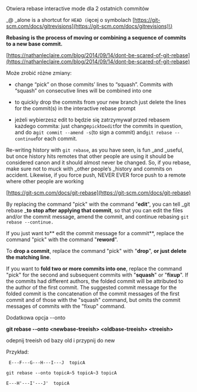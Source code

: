 Otwiera rebase interactive mode dla 2 ostatnich commitów

\_@ \_alone is a shortcut for `HEAD (`ięcej o symbolach [https://git-scm.com/docs/gitrevisions](https://git-scm.com/docs/gitrevisions)\)

**Rebasing is the process of moving or combining a sequence of commits to a new base commit.**

[https://nathanleclaire.com/blog/2014/09/14/dont-be-scared-of-git-rebase](https://nathanleclaire.com/blog/2014/09/14/dont-be-scared-of-git-rebase)

Może zrobić różne zmiany:

* change “pick” on those commits’ lines to “squash”. Commits with “squash” on consecutive lines will be combined into one
* to quickly drop the commits from your new branch just delete the lines for the commit\(s\) in the interactive rebase prompt

* jeżeli wybierzesz edit to będzie się zatrzymywał przed rebasem każdego commita: just change`pick`to`edit`for the commits in question, and do a`git commit --amend -s`\(to sign a commit\) and`git rebase --continue`for each commit.

Re-writing history with `git rebase`, as you have seen, is fun \_and \_useful, but once history hits remotes that other people are using it should be considered canon and it should almost never be changed. So, if you rebase, make sure not to muck with \_other people’s \_history and commits on accident. Likewise, if you force push, NEVER EVER force push to a remote where other people are working

[https://git-scm.com/docs/git-rebase](https://git-scm.com/docs/git-rebase)

By replacing the command "pick" with the command "**edit**", you can tell _git rebase _**to stop after applying that commit**, so that you can edit the files and/or the commit message, amend the commit, and continue rebasing `git rebase --continue.`

If you just want to** edit the commit message for a commit**, replace the command "pick" with the command "**reword**".

To **drop a commit**, replace the command "pick" with "**drop**", **or **just** delete the matching line**.

If you want to **fold two or more commits into one**, replace the command "pick" for the second and subsequent commits with "**squash**" or "**fixup**". If the commits had different authors, the folded commit will be attributed to the author of the first commit. The suggested commit message for the folded commit is the concatenation of the commit messages of the first commit and of those with the "squash" command, but omits the commit messages of commits with the "fixup" command.

Dodatkowa opcja --onto

**git rebase --onto &lt;newbase-treeish&gt; &lt;oldbase-treeish&gt; &lt;treeish&gt;**

odepnij treeish od bazy old i przypnij do new

Przykład:

```
 E---F---G---H---I---J  topicA
```

```
git rebase --onto topicA~5 topicA~3 topicA
```

```
E---H'---I'---J'  topicA
```



